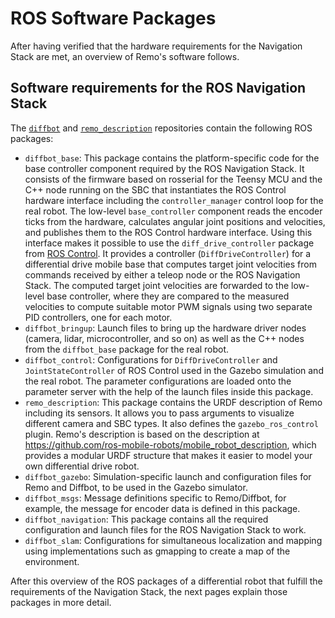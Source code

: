 # ROS Software Packages

After having verified that the hardware requirements for the Navigation Stack
are met, an overview of Remo's software follows.

## Software requirements for the ROS Navigation Stack

The [`diffbot`](https://github.com/ros-mobile-robots/diffbot/) and
[`remo_description`](https://github.com/ros-mobile-robots/remo_description)
repositories contain the following ROS packages:

- `diffbot_base`: This package contains the platform-specific code for the base
controller component required by the ROS Navigation Stack. It consists of the
firmware based on rosserial for the Teensy MCU and the C++ node running on the
SBC that instantiates the ROS Control hardware interface including the
`controller_manager` control loop for the real robot. The low-level
`base_controller` component reads the encoder ticks from the hardware,
calculates angular joint positions and velocities, and publishes them to the ROS
Control hardware interface. Using this interface makes it possible to use the
`diff_drive_controller` package from [ROS
Control](http://wiki.ros.org/diff_drive_controller). It provides a controller
(`DiffDriveController`) for a differential drive mobile base that computes
target joint velocities from commands received by either a teleop node or the
ROS Navigation Stack. The computed target joint velocities are forwarded to the
low-level base controller, where they are compared to the measured velocities to
compute suitable motor PWM signals using two separate PID controllers, one for
each motor.
- `diffbot_bringup`: Launch files to bring up the hardware driver nodes (camera,
lidar, microcontroller, and so on) as well as the C++ nodes from the
`diffbot_base` package for the real robot.
- `diffbot_control`: Configurations for `DiffDriveController` and
`JointStateController` of ROS Control used in the Gazebo simulation and the real
robot. The parameter configurations are loaded onto the parameter server with
the help of the launch files inside this package.
- `remo_description`: This package contains the URDF description of Remo
including its sensors. It allows you to pass arguments to visualize different
camera and SBC types. It also defines the `gazebo_ros_control` plugin. Remo's
description is based on the description at
https://github.com/ros-mobile-robots/mobile_robot_description, which provides a
modular URDF structure that makes it easier to model your own differential drive
robot.
- `diffbot_gazebo`: Simulation-specific launch and configuration files for Remo
and Diffbot, to be used in the Gazebo simulator.
- `diffbot_msgs`: Message definitions specific to Remo/Diffbot, for example, the
message for encoder data is defined in this package.
- `diffbot_navigation`: This package contains all the required configuration and
launch files for the ROS Navigation Stack to work.
- `diffbot_slam`: Configurations for simultaneous localization and mapping using
implementations such as gmapping to create a map of the environment.

After this overview of the ROS packages of a differential robot that fulfill the
requirements of the Navigation Stack, the next pages explain those packages in
more detail.